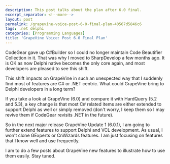 ```yaml
---
description: This post talks about the plan after 6.0 final.
excerpt_separator: <!--more-->
layout: post
permalink: /grapevine-voice-post-6-0-final-plan-40567d5846c6
tags: .net delphi
categories: [Programming Languages]
title: 'GrapeVine Voice: Post 6.0 Final Plan'
---
```

CodeGear gave up C#Builder so I could no longer maintain Code Beautifier Collection in it. That was why I moved to SharpDevelop a few months ago. It is OK as now Delphi native becomes the only core again, and most developers are pleased to see this shift.
<!--more-->

This shift impacts on GrapeVine in such an unexpected way that I suddenly find most of features are C# or .NET centric. What could GrapeVine bring to Delphi developers in a long term?

If you take a look at GrapeVine (6.0) and compare it with HardQuery (5.2 and 5.3), a key change is that most C# related items are either extended to support Delphi as well or simply removed (don't worry, I keep them so I may revive them if CodeGear revisits .NET in the future).

So in the next major release GrapeVine Update 1 (6.0.1), I am going to further extend features to support Delphi and VCL development. As usual, I won't clone GExperts or CnWizards features. I am just focusing on features that I know well and use frequently.

I am to do a few posts about GrapeVine new features to illustrate how to use them easily. Stay tuned.
